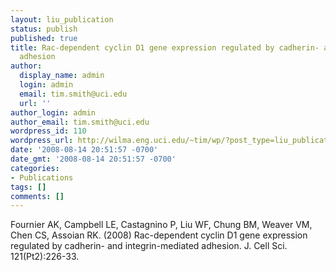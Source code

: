 ```yaml
---
layout: liu_publication
status: publish
published: true
title: Rac-dependent cyclin D1 gene expression regulated by cadherin- and integrin-mediated
  adhesion
author:
  display_name: admin
  login: admin
  email: tim.smith@uci.edu
  url: ''
author_login: admin
author_email: tim.smith@uci.edu
wordpress_id: 110
wordpress_url: http://wilma.eng.uci.edu/~tim/wp/?post_type=liu_publication&#038;p=110
date: '2008-08-14 20:51:57 -0700'
date_gmt: '2008-08-14 20:51:57 -0700'
categories:
- Publications
tags: []
comments: []
---
```

<p>Fournier AK, Campbell LE, Castagnino P, Liu WF, Chung BM, Weaver VM, Chen CS, Assoian RK. (2008) Rac-dependent cyclin D1 gene expression regulated by cadherin- and integrin-mediated adhesion. J. Cell Sci. 121(Pt2):226-33.</p>
